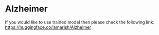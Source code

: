 # Alzheimer

If you would like to use trained model then please check the following link: https://huggingface.co/iamarish/Alzheimer
